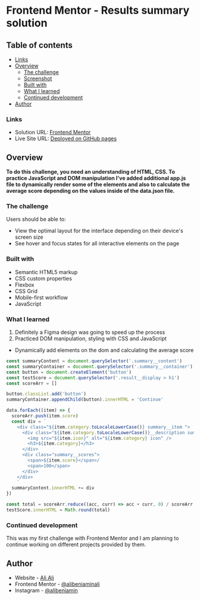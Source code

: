 # Frontend Mentor - Results summary solution

## Table of contents

- [Links](#links)
- [Overview](#overview)
  - [The challenge](#the-challenge)
  - [Screenshot](#screenshot)
  - [Built with](#built-with)
  - [What I learned](#what-i-learned)
  - [Continued development](#continued-development)
- [Author](#author)

### Links

- Solution URL: [Frontend Mentor](https://www.frontendmentor.io/solutions/results-summary-component-html-css-javascript-ufztj0eo0-)
- Live Site URL: [Deployed on GitHub pages](https://alibeniaminali.github.io/Frontend-mentor-summary/)

## Overview

**To do this challenge, you need an understanding of HTML, CSS. To practice JavaScript and DOM manipulation I've added additional app.js file to dynamically render some of the elements and also to calculate the average score depending on the values inside of the data.json file.**

### The challenge

Users should be able to:

- View the optimal layout for the interface depending on their device's screen size
- See hover and focus states for all interactive elements on the page

### Built with

- Semantic HTML5 markup
- CSS custom properties
- Flexbox
- CSS Grid
- Mobile-first workflow
- JavaScript

### What I learned

1. Definitely a Figma design was going to speed up the process
2. Practiced DOM manipulation, styling with CSS and JavaScript

- Dynamically add elements on the dom and calculating the average score

```js
const summaryContent = document.querySelector('.summary__content')
const summaryContainer = document.querySelector('.summary__container')
const button = document.createElement('button')
const testScore = document.querySelector('.result__display > h1')
const scoreArr = []

button.classList.add('button')
summaryContainer.appendChild(button).innerHTML = 'Continue'

data.forEach((item) => {
  scoreArr.push(item.score)
  const div = `
    <div class="${item.category.toLocaleLowerCase()} summary__item ">
      <div class="${item.category.toLocaleLowerCase()}__description summary__description">
        <img src="${item.icon}" alt="${item.category} icon" />
        <h3>${item.category}</h3>
      </div>
      <div class="summary__scores">
        <span>${item.score}</span>/
        <span>100</span>
      </div>
    </div>
    `
  summaryContent.innerHTML += div
})

const total = scoreArr.reduce((acc, curr) => acc + curr, 0) / scoreArr.length
testScore.innerHTML = Math.round(total)
```

### Continued development

This was my first challenge with Frontend Mentor and I am planning to continue working on different projects provided by them.

## Author

- Website - [Ali Ali](https://www.alibeniaminali.co.uk/)
- Frontend Mentor - [@alibeniaminali](https://www.frontendmentor.io/profile/alibeniaminali)
- Instagram - [@alibeniamin](https://www.instagram.com/alibeniamin/?hl=en-gb)
